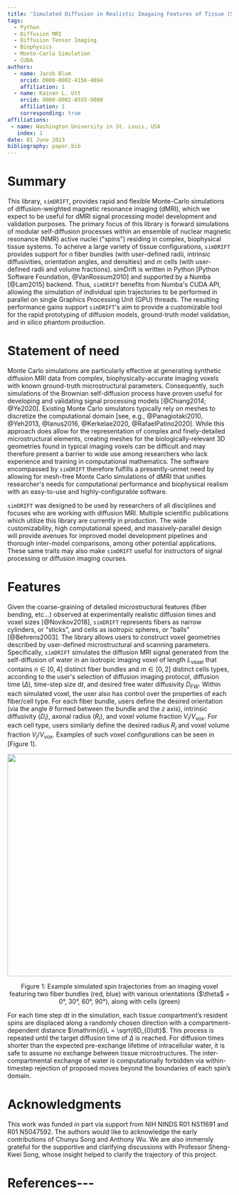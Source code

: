```yaml
---
title: 'Simulated Diffusion in Realistic Imagaing Features of Tissue (Sim-DRIFT)'
tags:
  - Python
  - Diffusion MRI
  - Diffusion Tensor Imaging
  - Biophysics
  - Monte-Carlo Simulation
  - CUDA
authors:
  - name: Jacob Blum
    orcid: 0000-0002-4156-4094
    affiliation: 1
  - name: Kainen L. Utt
    orcid: 0000-0002-8555-9000
    affiliation: 1
    corresponding: true
affiliations:
 - name: Washington University in St. Louis, USA
   index: 1
date: 01 June 2023
bibliography: paper.bib
---
```


# Summary
This library, `simDRIFT`, provides rapid and flexible Monte-Carlo simulations of diffusion-weighted magnetic resonance imaging (dMRI), which we expect to be useful for dMRI signal processing model development and validation purposes. The primary focus of this library is forward simulations of modular self-diffusion processes within an ensemble of nuclear magnetic resonance (NMR) active nuclei ("spins") residing in complex, biophysical tissue systems. To acheive a large variety of tissue configurations, `simDRIFT` provides support for $n$ fiber bundles (with user-defined radii, intrinsic diffusivities, orientation angles, and densities) and $m$ cells (with user-defined radii and volume fractions). simDrift is written in Python [Python Software Foundation, @VanRossum2010] and supported by a Numba [@Lam2015] backend. Thus, `simDRIFT` benefits from Numba's CUDA API, allowing the simulation of individual spin trajectories to be performed in parallel on single Graphics Processing Unit (GPU) threads. The resulting performance gains support `simDRIFT`'s aim to provide a customizable tool for the rapid prototyping of diffusion models, ground-truth model validation, and in silico phantom production.

# Statement of need
Monte Carlo simulations are particularly effective at generating synthetic diffusion MRI data from complex, biophysically-accurate imaging voxels with known ground-truth microstructural parameters. Consequently, such simulations of the Brownian self-diffusion process have proven useful for developing and validating signal processing models [@Chiang2014; @Ye2020]. Existing Monte Carlo simulators typically rely on meshes to discretize the computational domain [see, e.g., @Panagiotaki2010, @Yeh2013, @Ianus2016, @Kerkelae2020, @RafaelPatino2020]. While this approach does allow for the representation of complex and finely-detailed microstructural elements, creating meshes for the biologically-relevant 3D geometries found in typical imaging voxels can be difficult and may therefore present a barrier to wide use among researchers who lack experience and training in computational mathematics. The software encompassed by `simDRIFT` therefore fulfills a presently-unmet need by allowing for mesh-free Monte Carlo simulations of dMRI that unifies researcher's needs for computational performance and biophysical realism with an easy-to-use and highly-configurable software.

`simDRIFT` was designed to be used by researchers of all disciplines and focuses who are working with diffusion MRI. Multiple scientific publications which utilize this library are currently in production. The wide customizability, high computational speed, and massively-parallel design will provide avenues for improved model development pipelines and thorough inter-model comparisons, among other potential applications. These same traits may also make `simDRIFT` useful for instructors of signal processing or diffusion imaging courses. 

# Features
Given the coarse-graining of detailed microstructural features (fiber bending, etc...) observed at experimentally realistic diffusion times and voxel sizes [@Novikov2018], `simDRIFT` represents fibers as narrow cylinders, or "sticks", and cells as isotropic spheres, or "balls" [@Behrens2003]. The library allows users to construct voxel geometries described by user-defined microstructural and scanning parameters. Specifically, `simDRIFT` simulates the diffusion MRI signal generated from the self-diffusion of water in an isotropic imaging voxel of length $L_{\mathrm{voxel}}$ that contains $n \in [0,4]$ distinct fiber bundles and $m \in [0,2]$ distinct cells types, according to the user's selection of diffusion imaging protocol, diffusion time ($\Delta$), time-step size $\mathrm{d}t$, and desired free water diffusivity $D_{FW}$. Within each simulated voxel, the user also has control over the properties of each fiber/cell type. For each fiber bundle, users define the desired orientation (via the angle $\theta$ formed between the bundle and the $z$ axis), intrinsic diffusivity ($D_{i}$), axonal radius ($R_{i}$), and voxel volume fraction $V_{i}/V_{\mathrm{vox}}$. For each cell type, users similarly define the desired radius $R_{j}$ and voxel volume fraction $V_{j}/V_{\mathrm{vox}}$. Examples of such voxel configurations can be seen in [Figure 1]. 

<p align = "center"> <img src = "/figs/simulation_configuration.png" width = "650" height = "500"> </p> 
<p align = "center"> Figure 1: Example simulated spin trajectories from an imaging voxel featuring two fiber bundles (red, blue) with various orientations ($\theta$ = 0°, 30°, 60°, 90°), along with cells (green) </p> 

For each time step $\mathrm{d}t$ in the simulation, each tissue compartment’s resident spins are displaced along a randomly chosen direction with a compartment-dependent distance $\mathrm{d}L = \sqrt{6D_{0}dt}$. This process is repeated until the target diffusion time of $\Delta$ is reached. For diffusion times shorter than the expected pre-exchange lifetime of intracellular water, it is safe to assume no exchange between tissue microstructures. The inter-compartmental exchange of water is computationally forbidden via within-timestep rejection of proposed moves beyond the boundaries of each spin’s domain.


# Acknowledgments
This work was funded in part via support from NIH NINDS R01 NS11691 and R01 NS047592. The authors would like to acknowledge the early contributions of Chunyu Song and Anthony Wu. We are also immensly grateful for the supportive and clarifying discussions with Professor Sheng-Kwei Song, whose insight helped to clarify the trajectory of this project.

# References---
